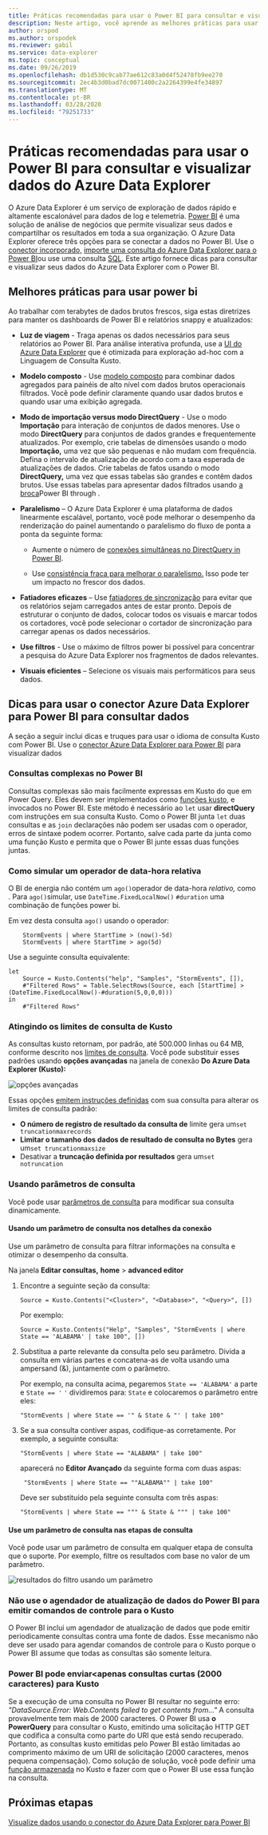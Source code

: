 ```yaml
---
title: Práticas recomendadas para usar o Power BI para consultar e visualizar dados do Azure Data Explorer
description: Neste artigo, você aprende as melhores práticas para usar o Power BI para consultar e visualizar dados do Azure Data Explorer.
author: orspod
ms.author: orspodek
ms.reviewer: gabil
ms.service: data-explorer
ms.topic: conceptual
ms.date: 09/26/2019
ms.openlocfilehash: db1d530c9cab77ae612c83a0d4f52478fb9ee270
ms.sourcegitcommit: 2ec4b3d0bad7dc0071400c2a2264399e4fe34897
ms.translationtype: MT
ms.contentlocale: pt-BR
ms.lasthandoff: 03/28/2020
ms.locfileid: "79251733"
---
```

# <a name="best-practices-for-using-power-bi-to-query-and-visualize-azure-data-explorer-data"></a>Práticas recomendadas para usar o Power BI para consultar e visualizar dados do Azure Data Explorer

O Azure Data Explorer é um serviço de exploração de dados rápido e altamente escalonável para dados de log e telemetria. [Power BI](https://docs.microsoft.com/power-bi/) é uma solução de análise de negócios que permite visualizar seus dados e compartilhar os resultados em toda a sua organização. O Azure Data Explorer oferece três opções para se conectar a dados no Power BI. Use o [conector incorporado,](power-bi-connector.md) [importe uma consulta do Azure Data Explorer para o Power BI](power-bi-imported-query.md)ou use uma consulta [SQL](power-bi-sql-query.md). Este artigo fornece dicas para consultar e visualizar seus dados do Azure Data Explorer com o Power BI. 

## <a name="best-practices-for-using-power-bi"></a>Melhores práticas para usar power bi 

Ao trabalhar com terabytes de dados brutos frescos, siga estas diretrizes para manter os dashboards de Power BI e relatórios snappy e atualizados:

* **Luz de viagem** - Traga apenas os dados necessários para seus relatórios ao Power BI. Para análise interativa profunda, use a [UI do Azure Data Explorer](web-query-data.md) que é otimizada para exploração ad-hoc com a Linguagem de Consulta Kusto.

* **Modelo composto** - Use [modelo composto](https://docs.microsoft.com/power-bi/desktop-composite-models) para combinar dados agregados para painéis de alto nível com dados brutos operacionais filtrados. Você pode definir claramente quando usar dados brutos e quando usar uma exibição agregada. 

* **Modo de importação versus modo DirectQuery** - Use o modo **Importação** para interação de conjuntos de dados menores. Use o modo **DirectQuery** para conjuntos de dados grandes e frequentemente atualizados. Por exemplo, crie tabelas de dimensões usando o modo **Importação,** uma vez que são pequenas e não mudam com frequência. Defina o intervalo de atualização de acordo com a taxa esperada de atualizações de dados. Crie tabelas de fatos usando o modo **DirectQuery,** uma vez que essas tabelas são grandes e contêm dados brutos. Use essas tabelas para apresentar dados filtrados usando [a broca](https://docs.microsoft.com/power-bi/desktop-drillthrough)Power BI through .

* **Paralelismo** – O Azure Data Explorer é uma plataforma de dados linearmente escalável, portanto, você pode melhorar o desempenho da renderização do painel aumentando o paralelismo do fluxo de ponta a ponta da seguinte forma:

   * Aumente o número de [conexões simultâneas no DirectQuery in Power BI](https://docs.microsoft.com/power-bi/desktop-directquery-about#maximum-number-of-connections-option-for-directquery).

   * Use [consistência fraca para melhorar o paralelismo.](/azure/kusto/concepts/queryconsistency) Isso pode ter um impacto no frescor dos dados.

* **Fatiadores eficazes** – Use [fatiadores de sincronização](https://docs.microsoft.com/power-bi/visuals/power-bi-visualization-slicers#sync-and-use-slicers-on-other-pages) para evitar que os relatórios sejam carregados antes de estar pronto. Depois de estruturar o conjunto de dados, colocar todos os visuais e marcar todos os cortadores, você pode selecionar o cortador de sincronização para carregar apenas os dados necessários.

* **Use filtros** - Use o máximo de filtros power bi possível para concentrar a pesquisa do Azure Data Explorer nos fragmentos de dados relevantes.

* **Visuais eficientes** – Selecione os visuais mais performáticos para seus dados.

## <a name="tips-for-using-the-azure-data-explorer-connector-for-power-bi-to-query-data"></a>Dicas para usar o conector Azure Data Explorer para Power BI para consultar dados

A seção a seguir inclui dicas e truques para usar o idioma de consulta Kusto com Power BI. Use o [conector Azure Data Explorer para Power BI](power-bi-connector.md) para visualizar dados

### <a name="complex-queries-in-power-bi"></a>Consultas complexas no Power BI

Consultas complexas são mais facilmente expressas em Kusto do que em Power Query. Eles devem ser implementados como [funções kusto](/azure/kusto/query/functions), e invocados no Power BI. Este método é necessário ao `let` usar **directQuery** com instruções em sua consulta Kusto. Como o Power BI junta `let` duas consultas e as `join` declarações não podem ser usadas com o operador, erros de sintaxe podem ocorrer. Portanto, salve cada parte da junta como uma função Kusto e permita que o Power BI junte essas duas funções juntas.

### <a name="how-to-simulate-a-relative-date-time-operator"></a>Como simular um operador de data-hora relativa

O BI de energia não contém um `ago()`operador de data-hora *relativo,* como .
Para `ago()`simular, use `DateTime.FixedLocalNow()` `#duration` uma combinação de funções power bi.

Em vez desta consulta `ago()` usando o operador:

```kusto
    StormEvents | where StartTime > (now()-5d)
    StormEvents | where StartTime > ago(5d)
``` 

Use a seguinte consulta equivalente:

```powerquery-m
let
    Source = Kusto.Contents("help", "Samples", "StormEvents", []),
    #"Filtered Rows" = Table.SelectRows(Source, each [StartTime] > (DateTime.FixedLocalNow()-#duration(5,0,0,0)))
in
    #"Filtered Rows"
```

### <a name="reaching-kusto-query-limits"></a>Atingindo os limites de consulta de Kusto 

As consultas kusto retornam, por padrão, até 500.000 linhas ou 64 MB, conforme descrito nos [limites de consulta](/azure/kusto/concepts/querylimits). Você pode substituir esses padrões usando **opções avançadas** na janela de conexão **Do Azure Data Explorer (Kusto):**

![opções avançadas](media/power-bi-best-practices/advanced-options.png)

Essas opções [emitem instruções definidas](/azure/kusto/query/setstatement) com sua consulta para alterar os limites de consulta padrão:

  * **O número de registro de resultado da consulta de** limite gera um`set truncationmaxrecords`
  * **Limitar o tamanho dos dados de resultado de consulta no Bytes** gera um`set truncationmaxsize`
  * Desativar a **truncação definida por resultados** gera um`set notruncation`

### <a name="using-query-parameters"></a>Usando parâmetros de consulta

Você pode usar [parâmetros de consulta](/azure/kusto/query/queryparametersstatement) para modificar sua consulta dinamicamente. 

#### <a name="using-a-query-parameter-in-the-connection-details"></a>Usando um parâmetro de consulta nos detalhes da conexão

Use um parâmetro de consulta para filtrar informações na consulta e otimizar o desempenho da consulta.
 
Na janela **Editar consultas,** **home** > **advanced editor**

1. Encontre a seguinte seção da consulta:

    ```powerquery-m
    Source = Kusto.Contents("<Cluster>", "<Database>", "<Query>", [])
    ```
   
   Por exemplo: 

    ```powerquery-m
    Source = Kusto.Contents("Help", "Samples", "StormEvents | where State == 'ALABAMA' | take 100", [])
    ```

1. Substitua a parte relevante da consulta pelo seu parâmetro. Divida a consulta em várias partes e concatena-as de volta usando uma ampersand (&), juntamente com o parâmetro.

   Por exemplo, na consulta acima, pegaremos `State == 'ALABAMA'` a parte e `State == '` `'` dividiremos para: `State` e colocaremos o parâmetro entre eles:
   
    ```kusto
    "StormEvents | where State == '" & State & "' | take 100"
    ```

1. Se a sua consulta contiver aspas, codifique-as corretamente. Por exemplo, a seguinte consulta: 

   ```kusto
   "StormEvents | where State == "ALABAMA" | take 100" 
   ```

   aparecerá no **Editor Avançado** da seguinte forma com duas aspas:

   ```kusto
    "StormEvents | where State == ""ALABAMA"" | take 100"
   ```

   Deve ser substituído pela seguinte consulta com três aspas:

   ```kusto
   "StormEvents | where State == """ & State & """ | take 100"
   ```

#### <a name="use-a-query-parameter-in-the-query-steps"></a>Use um parâmetro de consulta nas etapas de consulta

Você pode usar um parâmetro de consulta em qualquer etapa de consulta que o suporte. Por exemplo, filtre os resultados com base no valor de um parâmetro.

![resultados do filtro usando um parâmetro](media/power-bi-best-practices/filter-using-parameter.png)

### <a name="dont-use-power-bi-data-refresh-scheduler-to-issue-control-commands-to-kusto"></a>Não use o agendador de atualização de dados do Power BI para emitir comandos de controle para o Kusto

O Power BI inclui um agendador de atualização de dados que pode emitir periodicamente consultas contra uma fonte de dados. Esse mecanismo não deve ser usado para agendar comandos de controle para o Kusto porque o Power BI assume que todas as consultas são somente leitura.

### <a name="power-bi-can-send-only-short-lt2000-characters-queries-to-kusto"></a>Power BI pode enviar&lt;apenas consultas curtas (2000 caracteres) para Kusto

Se a execução de uma consulta no Power BI resultar no seguinte erro: _"DataSource.Error: Web.Contents failed to get contents from..."_ A consulta provavelmente tem mais de 2000 caracteres. O Power BI usa **o PowerQuery** para consultar o Kusto, emitindo uma solicitação HTTP GET que codifica a consulta como parte do URI que está sendo recuperado. Portanto, as consultas kusto emitidas pelo Power BI estão limitadas ao comprimento máximo de um URI de solicitação (2000 caracteres, menos pequena compensação). Como solução de solução, você pode definir uma [função armazenada](/azure/kusto/query/schema-entities/stored-functions) no Kusto e fazer com que o Power BI use essa função na consulta.

## <a name="next-steps"></a>Próximas etapas

[Visualize dados usando o conector do Azure Data Explorer para Power BI](power-bi-connector.md)




